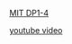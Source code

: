 

[MIT DP1-4](https://ocw.mit.edu/courses/electrical-engineering-and-computer-science/6-006-introduction-to-algorithms-fall-2011/lecture-notes/)


[youtube video](https://www.youtube.com/watch?v=oBt53YbR9Kk&t=31s&ab_channel=freeCodeCamp.org)
